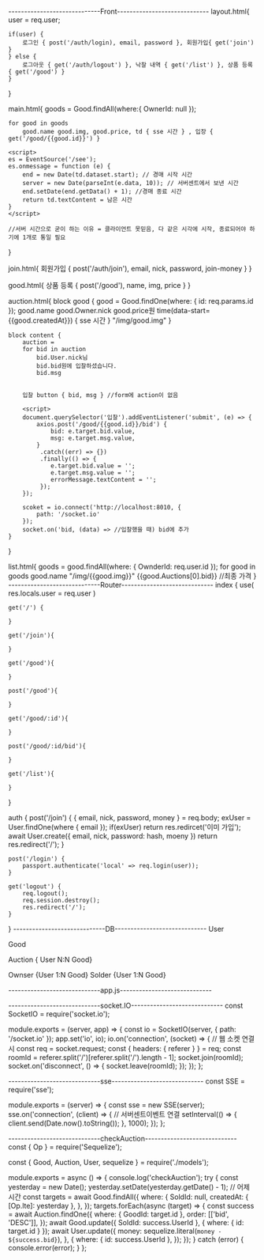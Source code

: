 -----------------------------Front-----------------------------
layout.html{
	user = req.user;
	
	if(user) {
		로그인 { post('/auth/login), email, password }, 회원가입{ get('join') } 
	} else {
		로그아웃 { get('/auth/logout') }, 낙찰 내역 { get('/list') }, 상품 등록 { get('/good') }
	}
}

main.html{
	goods = Good.findAll(where:{ OwnerId: null });
	
	for good in goods
		good.name good.img, good.price, td { sse 시간 } , 입장 { get('/good/{{good.id}}') }
	
	<script>
	es = EventSource('/see');
	es.onmessage = function (e) { 
		end = new Date(td.dataset.start); // 경매 시작 시간
		server = new Date(parseInt(e.data, 10)); // 서버센트에서 보낸 시간
		end.setDate(end.getData() + 1); //경매 종료 시간
		return td.textContent = 남은 시간
	}
	</script>
	
	//서버 시간으로 굳이 하는 이유 = 클라이언트 못믿음, 다 같은 시각에 시작, 종료되어야 하기에 1개로 통일 필요
}

join.html{
	회원가입 { post('/auth/join'), email, nick, password, join-money }
}

good.html{
	상품 등록 { post('/good'), name, img, price }
}

auction.html{
	block good {
		good = Good.findOne(where: { id: req.params.id });
		good.name
		good.Owner.nick
		good.price원
		time(data-start={{good.createdAt}}) { sse 시간 }
		"/img/good.img"
		<script>
		es = new EventSource("/sse");
		es.onmessage = (e) => {
			...
			return time.textContent = 남은 시간
		}
		</script>
	}
	
	block content {
		auction = 
		for bid in auction
			bid.User.nick님
			bid.bid원에 입찰하셨습니다.
			bid.msg

		
		입찰 button { bid, msg } //form에 action이 없음
		
		<script>
		document.querySelector('입찰').addEventListener('submit', (e) => {
			axios.post('/good/{{good.id}}/bid') {
				bid: e.target.bid.value,
				msg: e.target.msg.value,
			}
			 .catch((err) => {})
			 .finally(() => {
			 	e.target.bid.value = '';
				e.target.msg.value = '';
				errorMessage.textContent = '';
			 });
		});
		
		scoket = io.connect('http://localhost:8010, {
			path: '/socket.io'
		});
		socket.on('bid, (data) => //입찰했을 때) bid에 추가
	}
}

list.html{
	goods = good.findAll(where: { OwnderId: req.user.id });
	for good in goods
	good.name
	"/img/{{good.img}}"
	{{good.Auctions[0].bid}} //최종 가격
}
-----------------------------Router-----------------------------
index {
	use( res.locals.user = req.user )

	get('/') {
	
	}

	get('/join'){
	
	}

	get('/good'){
	
	}

	post('/good'){
	
	}
	
	get('/good/:id'){
	
	}
	
	post('/good/:id/bid'){
	
	}
	
	get('/list'){
	
	}
}

auth {
	post('/join') {
		{ email, nick, password, money } = req.body;
		exUser = User.findOne(where { email });
		if(exUser) return res.redircet('이미 가입');
		await User.create({
			email, nick, password: hash, moeny
		})
		return res.redirect('/');
	}
	
	post('/login') {
		passport.authenticate('local' => req.login(user));
	}
	
	get('logout') {
		req.logout();
		req.session.destroy();
		res.redirect('/');
	}
}
-----------------------------DB-----------------------------
User

Good

Auction { User N:N Good}

Ownser {User 1:N Good}
Solder {User 1:N Good}

-----------------------------app.js-----------------------------

-----------------------------socket.IO-----------------------------
const SocketIO = require('socket.io');

module.exports = (server, app) => {
  const io = SocketIO(server, { path: '/socket.io' });
  app.set('io', io);
  io.on('connection', (socket) => { // 웹 소켓 연결 시
    const req = socket.request;
    const { headers: { referer } } = req;
    const roomId = referer.split('/')[referer.split('/').length - 1];
    socket.join(roomId);
    socket.on('disconnect', () => {
      socket.leave(roomId);
    });
  });
};

-----------------------------sse-----------------------------
const SSE = require('sse');

module.exports = (server) => {
  const sse = new SSE(server);
  sse.on('connection', (client) => { // 서버센트이벤트 연결
    setInterval(() => {
      client.send(Date.now().toString());
    }, 1000);
  });
};

-----------------------------checkAuction-----------------------------
const { Op } = require('Sequelize');

const { Good, Auction, User, sequelize } = require('./models');

module.exports = async () => {
  console.log('checkAuction');
  try {
    const yesterday = new Date();
    yesterday.setDate(yesterday.getDate() - 1); // 어제 시간
    const targets = await Good.findAll({
      where: {
        SoldId: null,
        createdAt: { [Op.lte]: yesterday },
      },
    });
    targets.forEach(async (target) => {
      const success = await Auction.findOne({
        where: { GoodId: target.id },
        order: [['bid', 'DESC']],
      });
      await Good.update({ SoldId: success.UserId }, { where: { id: target.id } });
      await User.update({
        money: sequelize.literal(`money - ${success.bid}`),
      }, {
        where: { id: success.UserId },
      });
    });
  } catch (error) {
    console.error(error);
  }
};